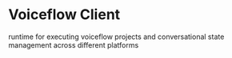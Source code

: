 # Voiceflow Client

runtime for executing voiceflow projects and conversational state management across different platforms
